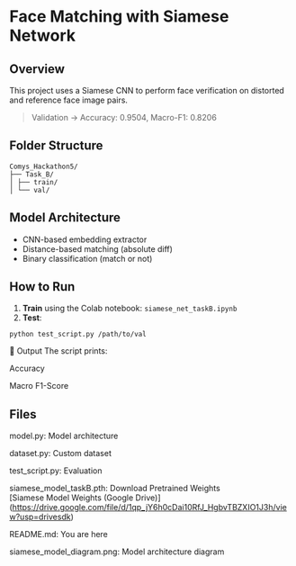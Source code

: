# Face Matching with Siamese Network

##  Overview
This project uses a Siamese CNN to perform face verification on distorted and reference face image pairs.
>Validation → Accuracy: 0.9504, Macro-F1: 0.8206

##  Folder Structure
```
Comys_Hackathon5/
├── Task_B/
│ ├── train/
│ └── val/
```


##  Model Architecture
- CNN-based embedding extractor
- Distance-based matching (absolute diff)
- Binary classification (match or not)

##  How to Run

1. **Train** using the Colab notebook: `siamese_net_taskB.ipynb`
2. **Test**:
```
python test_script.py /path/to/val
```
🧾 Output
The script prints:

Accuracy

Macro F1-Score

## Files
model.py: Model architecture

dataset.py: Custom dataset

test_script.py: Evaluation

siamese_model_taskB.pth:  Download Pretrained Weights  
[Siamese Model Weights (Google Drive)] (https://drive.google.com/file/d/1qp_jY6h0cDai10RfJ_HgbvTBZXIO1J3h/view?usp=drivesdk)

README.md: You are here

siamese_model_diagram.png: Model architecture diagram

